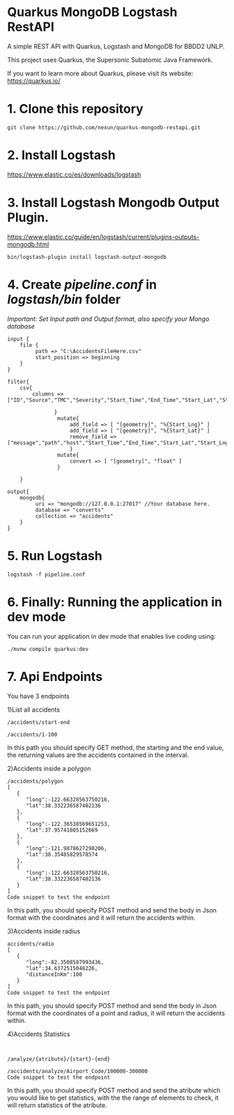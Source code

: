 # Quarkus MongoDB Logstash RestAPI
A simple REST API with Quarkus, Logstash and MongoDB for BBDD2 UNLP.

This project uses Quarkus, the Supersonic Subatomic Java Framework.

If you want to learn more about Quarkus, please visit its website: https://quarkus.io/ 


# 1. Clone this repository
```
git clone https://github.com/nexun/quarkus-mongodb-restapi.git
```
# 2. Install Logstash
https://www.elastic.co/es/downloads/logstash

# 3. Install Logstash Mongodb Output Plugin.
https://www.elastic.co/guide/en/logstash/current/plugins-outputs-mongodb.html
```
bin/logstash-plugin install logstash-output-mongodb
```

# 4. Create *pipeline.conf* in *logstash/bin* folder 
*Important: Set Input path and Output format, also specify your Mongo database*
```
input {
    file {
         path => "C:\AccidentsFileHere.csv"
         start_position => beginning
    }
}

filter{
    csv{
        columns => ["ID","Source","TMC","Severity","Start_Time","End_Time","Start_Lat","Start_Lng","End_Lat","End_Lng","Distance(mi)","Description","Number","Street","Side","City","County","State","Zipcode","Country","Timezone","Airport_Code","Weather_Timestamp","Temperature(F)","Wind_Chill(F)","Humidity(%)","Pressure(in)","Visibility(mi)","Wind_Direction","Wind_Speed(mph)","Precipitation(in)","Weather_Condition","Amenity","Bump","Crossing","Give_Way","Junction","No_Exit","Railway","Roundabout","Station","Stop","Traffic_Calming","Traffic_Signal","Turning_Loop","Sunrise_Sunset","Civil_Twilight","Nautical_Twilight","Astronomical_Twilight"]
        
               }
                mutate{
                    add_field => [ "[geometry]", "%{Start_Lng}" ]
                    add_field => [ "[geometry]", "%{Start_Lat}" ]
                    remove_field => ["message","path","host","Start_Time","End_Time","Start_Lat","Start_Lng","End_Lat","End_Lng"]
                    }
                mutate{
                    convert => [ "[geometry]", "float" ] 
                }    
    
    }

output{
    mongodb{
         uri => "mongodb://127.0.0.1:27017" //Your database here.
         database => "converts"
         collection => "accidents"
    }
}
```
# 5. Run Logstash
```
logstash -f pipeline.conf
```
# 6. Finally: Running the application in dev mode

You can run your application in dev mode that enables live coding using:

```shell script
./mvnw compile quarkus:dev
```
# 7. Api Endpoints
You have 3 endpoints

1)List all accidents
```shell script
/accidents/start-end

/accidents/1-100
```
In this path you should specify GET method, the starting and the end value, the returning values are the accidents contained in the interval.


2)Accidents inside a polygon
```shell script
/accidents/polygon
[
   {
      "long":-122.66328563750216,
      "lat":38.332236587402136
   },
   {
      "long":-122.36538569651253,
      "lat":37.95741805152669
   },
   {
      "long":-121.9878627298206,
      "lat":38.35485829578574
   },
   {
      "long":-122.66328563750216,
      "lat":38.332236587402136
   }
]
Code snippet to test the endpoint

```
In this path, you should specify POST method and send the body in Json format with the coordinates and it will return the accidents within.


3)Accidents inside radius

```shell script
accidents/radio
[
   {
      "long":-82.3508587993436,
      "lat":34.6372515048226,
      "distanceInKm":100
   }
]
Code snippet to test the endpoint
```
In this path, you should specify POST method and send the body in Json format with the coordinates of a point and radius, it will return the accidents within.


4)Accidents Statistics
```shell script


/analyze/{atribute}/{start}-{end}

/accidents/analyze/Airport_Code/100000-300000
Code snippet to test the endpoint
```

In this path, you should specify POST method and send the atribute which you would like to get statistics, with the the range of elements to check, it will return statistics of the atribute.


